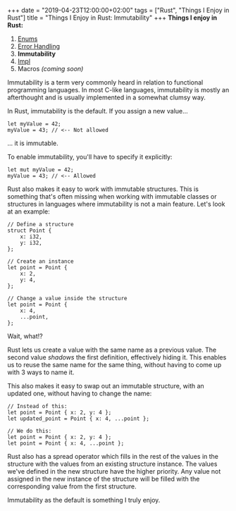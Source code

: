 +++
date = "2019-04-23T12:00:00+02:00"
tags = ["Rust", "Things I Enjoy in Rust"]
title = "Things I Enjoy in Rust: Immutability" 
+++
**Things I enjoy in Rust:**

1. [Enums](/things-i-enjoy-in-rust-enums)
2. [Error Handling](/things-i-enjoy-in-rust-error-handling)
3. **Immutability**
4. [Impl](/things-i-enjoy-in-rust-impl)
5. Macros *(coming soon)*

Immutability is a term very commonly heard in relation to functional programming languages. In most C-like languages, immutability is mostly an afterthought and is usually implemented in a somewhat clumsy way.

In Rust, immutability is the default. If you assign a new value...

```
let myValue = 42;
myValue = 43; // <-- Not allowed
```

... it is immutable.

To enable immutability, you'll have to specify it explicitly:

```
let mut myValue = 42;
myValue = 43; // <-- Allowed
```

Rust also makes it easy to work with immutable structures. This is something that's often missing when working with immutable classes or structures in languages where immutability is not a main feature. Let's look at an example:

```
// Define a structure
struct Point {
	x: i32,
	y: i32,
};

// Create an instance
let point = Point {
	x: 2,
	y: 4,
};

// Change a value inside the structure
let point = Point {
	x: 4,
	...point,
};
```

Wait, what!?

Rust lets us create a value with the same name as a previous value. The second value *shadows* the first definition, effectively hiding it. This enables us to reuse the same name for the same thing, without having to come up with 3 ways to name it.

This also makes it easy to swap out an immutable structure, with an updated one, without having to change the name:

```
// Instead of this:
let point = Point { x: 2, y: 4 };
let updated_point = Point { x: 4, ...point };

// We do this:
let point = Point { x: 2, y: 4 };
let point = Point { x: 4, ...point };
```

Rust also has a spread operator which fills in the rest of the values in the structure with the values from an existing structure instance. The values we've defined in the new structure have the higher priority. Any value not assigned in the new instance of the structure will be filled with the corresponding value from the first structure.

Immutability as the default is something I truly enjoy.